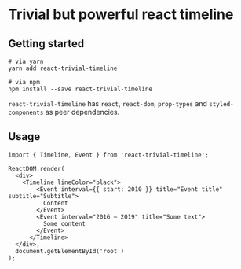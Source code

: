 # Trivial but powerful react timeline

## Getting started

```
# via yarn
yarn add react-trivial-timeline

# via npm
npm install --save react-trivial-timeline 
```

`react-trivial-timeline` has `react`, `react-dom`, `prop-types` and `styled-components` as peer dependencies.

## Usage
```
import { Timeline, Event } from 'react-trivial-timeline';

ReactDOM.render(
  <div>
    <Timeline lineColor="black">
        <Event interval={{ start: 2010 }} title="Event title" subtitle="Subtitle">
          Content
        </Event>
        <Event interval="2016 – 2019" title="Some text">
          Some content
        </Event>
      </Timeline>
  </div>,
  document.getElementById('root')
);
```
